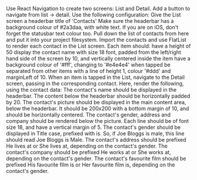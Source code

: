 Use React Navigation to create two screens: List and Detail. Add a button to navigate from list -> detail. Use the following configuration:
Give the List screen a headerbar title of 'Contacts'
Make sure the headerbar has a background colour of #2a3daa, with white text. If you are on iOS, don't forget the statusbar text colour too.
Pull down the list of contacts from here and put it into your project filesystem.
Import the contacts and use FlatList to render each contact in the List screen. Each item should:
have a height of 50
display the contact name with size 18 font, padded from the left/right hand side of the screen by 10, and vertically centered inside the item
have a background colour of '#fff', changing to '#e4e4e4' when tapped
be separated from other items with a line of height 1, colour '#ddd' and marginLeft of 10.
When an item is tapped in the List, navigate to the Detail screen, passing in the corresponding contact. Here, render the following, using the contact data:
The contact's name should be displayed in the headerbar.
The content below the headerbar should be horizontally padded by 20.
The contact's picture should be displayed in the main content area, below the headerbar. It should be 200x200 with a bottom margin of 10, and should be horizontally centered.
The contact's gender, address and company should be rendered below the picture. Each line should be of font size 18, and have a vertical margin of 5.
The contact's gender should be displayed in Title case, prefixed with is. So, if Joe Bloggs is male, this line should read Joe Bloggs is Male.
The contact's address should be prefixed He lives at or She lives at, depending on the contact's gender.
The contact's company should be prefixed He works at or She works at, depending on the contact's gender.
The contact's favourite film should be prefixed His favourite film is or Her favourite film is, depending on the contact's gender.
